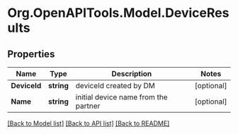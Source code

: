 # Org.OpenAPITools.Model.DeviceResults
## Properties

Name | Type | Description | Notes
------------ | ------------- | ------------- | -------------
**DeviceId** | **string** | deviceId created by DM | [optional] 
**Name** | **string** | initial device name from the partner | [optional] 

[[Back to Model list]](../README.md#documentation-for-models) [[Back to API list]](../README.md#documentation-for-api-endpoints) [[Back to README]](../README.md)

